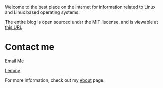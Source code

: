 Welcome to the best place on the internet for information related to Linux and Linux based operating systems. 

The entire blog is open sourced under the MIT liscense, and is viewable at [this URL](https://thekernal.xyz)

# Contact me 

[Email Me](mailto:PuntaGorda@disroot.org) 

[Lemmy](https://lemmy.ml/u/TheKernalBlog)

For more information, check out my [About](https://thekernal.xyz/about) page. 
